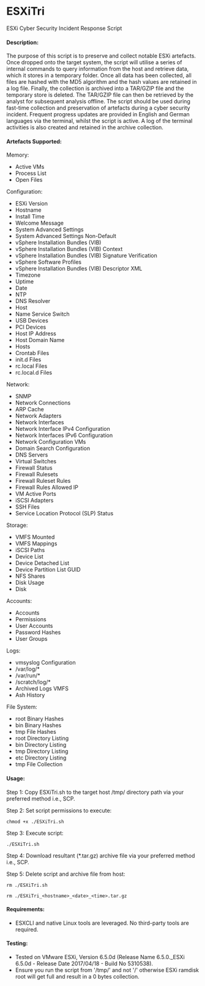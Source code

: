 # ESXiTri
ESXi Cyber Security Incident Response Script

#### Description:

The purpose of this script is to preserve and collect notable ESXi artefacts. Once dropped onto the target system, the script will utilise a series of internal commands to query information from the host and retrieve data, which it stores in a temporary folder. Once all data has been collected, all files are hashed with the MD5 algorithm and the hash values are retained in a log file. Finally, the collection is archived into a TAR/GZIP file and the temporary store is deleted. The TAR/GZIP file can then be retrieved by the analyst for subsequent analysis offline. The script should be used during fast-time collection and preservation of artefacts during a cyber security incident. Frequent progress updates are provided in English and German languages via the terminal, whilst the script is active. A log of the terminal activities is also created and retained in the archive collection.

#### Artefacts Supported:

Memory:

- Active VMs
- Process List
- Open Files

Configuration:

- ESXi Version
- Hostname
- Install Time
- Welcome Message
- System Advanced Settings
- System Advanced Settings Non-Default
- vSphere Installation Bundles (VIB)
- vSphere Installation Bundles (VIB) Context
- vSphere Installation Bundles (VIB) Signature Verification
- vSphere Software Profiles
- vSphere Installation Bundles (VIB) Descriptor XML
- Timezone
- Uptime
- Date
- NTP
- DNS Resolver
- Host
- Name Service Switch
- USB Devices
- PCI Devices
- Host IP Address
- Host Domain Name
- Hosts
- Crontab Files
- init.d Files
- rc.local Files
- rc.local.d Files

Network:

- SNMP
- Network Connections
- ARP Cache
- Network Adapters
- Network Interfaces
- Network Interface IPv4 Configuration
- Network Interfaces IPv6 Configuration
- Network Configuration VMs
- Domain Search Configuration
- DNS Servers
- Virtual Switches
- Firewall Status
- Firewall Rulesets
- Firewall Ruleset Rules
- Firewall Rules Allowed IP
- VM Active Ports
- iSCSI Adapters
- SSH Files
- Service Location Protocol (SLP) Status

Storage:

- VMFS Mounted
- VMFS Mappings
- iSCSI Paths
- Device List
- Device Detached List
- Device Partition List GUID
- NFS Shares
- Disk Usage
- Disk

Accounts:

- Accounts
- Permissions
- User Accounts
- Password Hashes
- User Groups

Logs:

- vmsyslog Configuration
- /var/log/*
- /var/run/*
- /scratch/log/*
- Archived Logs VMFS
- Ash History

File System:

- root Binary Hashes
- bin Binary Hashes
- tmp File Hashes
- root Directory Listing
- bin Directory Listing
- tmp Directory Listing
- etc Directory Listing
- tmp File Collection

#### Usage:

Step 1: Copy ESXiTri.sh to the target host /tmp/ directory path via your preferred method i.e., SCP.

Step 2: Set script permissions to execute:

```
chmod +x ./ESXiTri.sh
```

Step 3: Execute script:

```
./ESXiTri.sh
```

Step 4: Download resultant (*.tar.gz) archive file via your preferred method i.e., SCP.

Step 5: Delete script and archive file from host:

```
rm ./ESXiTri.sh
```
```
rm ./ESXiTri_<hostname>_<date>_<time>.tar.gz
```

#### Requirements:
- ESXCLI and native Linux tools are leveraged. No third-party tools are required.

#### Testing:
- Tested on VMware ESXi, Version 6.5.0d (Release Name 6.5.0._ESXi 6.5.0d - Release Date 2017/04/18 - Build No 5310538).
- Ensure you run the script from '/tmp/' and not '/' otherwise ESXi ramdisk root will get full and result in a 0 bytes collection.
